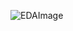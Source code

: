 ![EDAImage](https://user-images.githubusercontent.com/1309218/139694332-044b8aee-20ad-4948-9913-a577b92631ed.png)
